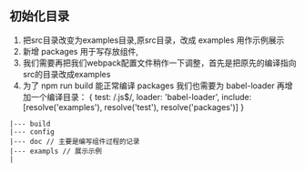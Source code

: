 ## 初始化目录
1. 把src目录改变为examples目录,原src目录，改成 examples 用作示例展示
2. 新增 packages 用于写存放组件,
3. 我们需要再把我们webpack配置文件稍作一下调整，首先是把原先的编译指向src的目录改成examples
4. 为了 npm run build 能正常编译 packages 我们也需要为 babel-loader 再增加一个编译目录：
{
   test: /\.js$/,
   loader: 'babel-loader',
   include: [resolve('examples'), resolve('test'), resolve('packages')]
}
```
|--- build
|--- config
|--- doc // 主要是编写组件过程的记录
|--- exampls // 展示示例
|
```
